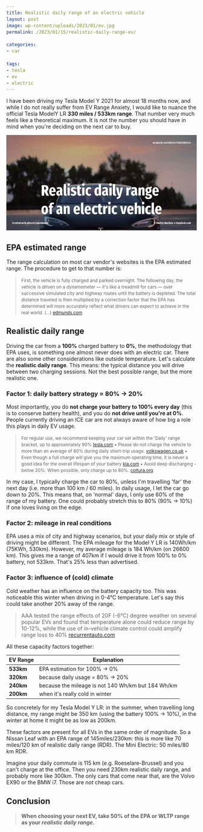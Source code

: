 ```yaml
---
title: Realistic daily range of an electric vehicle
layout: post
image: wp-content/uploads/2023/01/ev.jpg
permalink: /2023/01/15/realistic-daily-range-ev/

categories:
- car

tags:
- tesla
- ev
- electric
---
```

I have been driving my Tesla Model Y 2021 for almost 18 months now, 
and while I do not really suffer from EV Range Anxiety, 
I would like to nuance the official Tesla ModelY LR **330 miles / 533km range**. 
That number very much feels like a theoretical maximum. It is not the number you should have in mind when you're deciding on the next car to buy.

![](/wp-content/uploads/2023/01/ev.jpg)

## EPA estimated range

The range calculation on most car vendor's websites is the EPA estimated range. The procedure to get to that number is:

> <small>First, the vehicle is fully charged and parked overnight. The following day, the vehicle is driven on a dynamometer — it's like a treadmill for cars — over successive simulated city and highway routes until the battery is depleted. The total distance traveled is then multiplied by a correction factor that the EPA has determined will more accurately reflect what drivers can expect to achieve in the real world. (...)
> [edmunds.com](https://www.edmunds.com/car-news/electric-car-range-and-consumption-epa-vs-edmunds.html)</small>

## Realistic daily range
Driving the car from a **100%** charged battery to **0%**, the methodology that EPA uses, is something one almost never does with an electric car. There are also some other considerations like outside temperature. Let's calculate the **realistic daily range**. This means: the typical distance you will drive between two charging sessions. Not the best possible range, but the more realistic one.

### Factor 1: daily battery strategy = 80% &rarr; 20% 
Most importantly, you do **not charge your battery to 100% every day** (this is to conserve battery health), and you do **not drive until you're at 0%**. People currently driving an ICE car are not always aware of how big a role this plays in daily EV usage.

> <small>For regular use, we recommend keeping your car set within the 'Daily' range bracket, up to approximately 90% [tesla.com](https://www.tesla.com/support/home-charging-installation/faq) &bull; Please do not charge the vehicle to more than an average of 80% during daily short-trip usage. [volkswagen.co.uk](https://www.volkswagen.co.uk/en/electric-and-hybrid/should-you-go-electric/servicing/battery-maintenance-and-waranty.html) &bull; Even though a full charge will give you the maximum operating time, it is never a good idea for the overall lifespan of your battery [kia.com](https://www.kia.com/dm/discover-kia/ask/how-to-extend-ev-battery-life.html) &bull; Avoid deep discharging - below 20%. When possible, only charge up to 80%. [coltura.org](https://www.coltura.org/electric-car-battery-life)</small>

In my case, I typically charge the car to 80%, unless I'm travelling 'far' the next day (i.e. more than 100 km / 60 miles). In daily usage, I let the car go down to 20%. This means that, on 'normal' days, I only use 60% of the range of my battery. One could probably stretch this to 80% (90% &rarr; 10%) if one loves living on the edge.

### Factor 2: mileage in real conditions
EPA uses a mix of city and highway scenarios, but your daily mix or style of driving might be different. The EPA mileage for the Model Y LR is 140Wh/km (75KWh, 530km). However, my average mileage is 184 Wh/km (on 26600 km). This gives me a range of 407km if I would drive it from 100% to 0% battery, not 533km. That's 25% less than advertised.

### Factor 3: influence of (cold) climate
Cold weather has an influence on the battery capacity too. This was noticeable this winter when driving in 0-4&deg;C temperature. Let's say this could take another 20% away of the range.

> AAA tested the range effects of 20F (-6&deg;C) degree weather on several popular EVs and found that temperature alone could reduce range by 10-12%, while the use of in-vehicle climate control could amplify range loss to 40%
> [recurrentauto.com](https://www.recurrentauto.com/research/how-temperature-affects-ev-range)

All these capacity factors together:

| EV Range  | Explanation                                        |
|-----------|----------------------------------------------------|
| **533km** | EPA estimation for 100% &rarr; 0%                  |
| **320km** | because daily usage = 80% &rarr; 20%               |
| **240km** | because the mileage is not 140 Wh/km but 184 Wh/km |
| **200km** | when it's really cold in winter                    |

So concretely for my Tesla Model Y LR: in the summer, when travelling long distance, my range might be 350 km (using the battery 100% &rarr; 10%), in the winter at home it might be as low as 200km.

These factors are present for all EVs in the same order of magnitude. So a Nissan Leaf with an EPA range of 145miles/230km: this is more like 70 miles/120 km of realistic daily range (RDR). The Mini Electric: 50 miles/80 km RDR. 

Imagine your daily commute is 115 km (e.g. Roeselare-Brussel) and you can't charge at the office. Then you need 230km realistic daily range, and probably more like 300km. The only cars that come near that, are the Volvo EX90 or the BMW i7. Those are _not_ cheap cars.

## Conclusion

> **When choosing your next EV, take 50% of the EPA or WLTP range as your _realistic daily range_.** 
